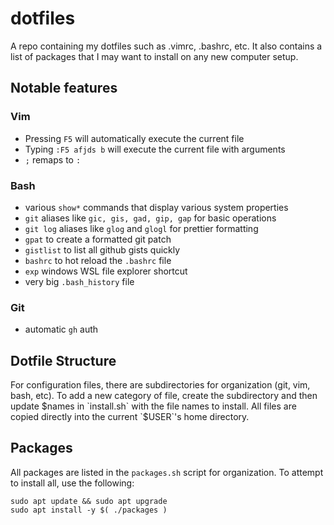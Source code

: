 # dotfiles
A repo containing my dotfiles such as .vimrc, .bashrc, etc. It also contains a list of packages that I may want to install on any new computer setup.

## Notable features
### Vim
- Pressing `F5` will automatically execute the current file
- Typing `:F5 afjds b` will execute the current file with arguments
- `;` remaps to `:`

### Bash
- various `show*` commands that display various system properties
- `git` aliases like `gic, gis, gad, gip, gap` for basic operations
- `git log` aliases like `glog` and `glogl` for prettier formatting
- `gpat` to create a formatted git patch 
- `gistlist` to list all github gists quickly
- `bashrc` to hot reload the `.bashrc` file
- `exp` windows WSL file explorer shortcut  
- very big `.bash_history` file

### Git
- automatic `gh` auth

## Dotfile Structure
For configuration files, there are subdirectories for organization (git, vim, bash, etc). To add a new category of file, create the subdirectory and then update $names in `install.sh` with the file names to install. All files are copied directly into the current `$USER`'s home directory.

## Packages
All packages are listed in the `packages.sh` script for organization. To attempt to install all, use the following:

```
sudo apt update && sudo apt upgrade
sudo apt install -y $( ./packages )
``` 
